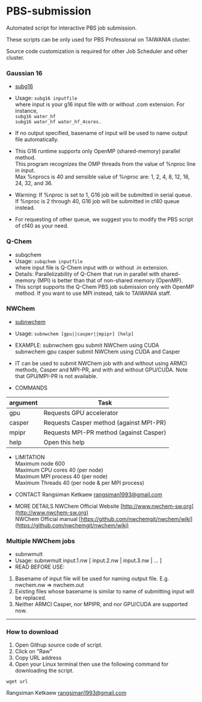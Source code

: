 # PBS-submission
Automated script for interactive PBS job submission.

These scripts can be only used for PBS Professional on TAIWANIA cluster.

Source code customization is required for other Job Scheduler and other cluster.

### Gaussian 16
* [subg16](subg16) 
* Usage: `subg16 inputfile` <br />
where input is your g16 input file with or without .com extension. For instance,  <br />
`subg16 water_hf` <br />
`subg16 water_hf water_hf_4cores.`
* If no output specified, basename of input will be used to name output file automatically.

* This G16 runtime supports only OpenMP (shared-memory) parallel method.  <br />
  This program recognizes the OMP threads from the value of %nproc line in input.  <br />
  Max %nprocs is 40 and sensible value of %nproc are: 1, 2, 4, 8, 12, 16, 24, 32, and 36.

* Warning: If %nproc is set to 1, G16 job will be submitted in serial queue.  <br />
           If %nproc is 2 through 40, G16 job will be submitted in cf40 queue instead.
* For requesting of other queue, we suggest you to modify the PBS script of cf40 as your need.


### Q-Chem
* subqchem
* Usage: `subqchem inputfile` <br />
where input file is Q-Chem input with or without .in extension.
* Details: Parallelizability of Q-Chem that run in parallel with shared-memory (MPI) is better than that of non-shared memory (OpenMP).
* This script supports the Q-Chem PBS job submission only with OpenMP method. If you want to use MPI instead, talk to TAIWANIA staff.

### NWChem 
* [subnwchem](subnwchem)
* Usage: `subnwchem [gpu||casper||mpipr] [help]`
* EXAMPLE: subnwchem gpu                submit NWChem using CUDA  <br />
           subnwchem gpu casper      submit NWChem using CUDA and Casper

* IT can be used to submit NWChem job with and without using ARMCI methods, Casper and MPI-PR, and with and without GPU/CUDA. Note that GPU/MPI-PR is not available.

* COMMANDS

| argument | Task |
| --- | --- |
| gpu      | Requests GPU accelerator | 
| casper   | Requests Casper method (against MPI-PR) |
| mpipr    | Requests MPI-PR method (against Casper) | 
| help     | Open this help |

* LIMITATION  <br />
   Maximum node          600  <br />
   Maximum CPU cores     40 (per node)  <br />
   Maximum MPI process   40 (per node)  <br />
   Maximum Threads       40 (per node & per MPI process) <br />

* CONTACT                 Rangsiman Ketkaew  rangsiman1993@gmail.com

* MORE DETAILS            NWChem Official Website  [http://www.nwchem-sw.org](http://www.nwchem-sw.org)  <br />
                         NWChem Official manual   [https://github.com/nwchemgit/nwchem/wiki](https://github.com/nwchemgit/nwchem/wiki)
                         
### Multiple NWChem jobs
* subnwmult
* Usage: subnwmult input.1.nw [ input.2.nw | input.3.nw | ... ]
* READ BEFORE USE: 
1. Basename of input file will be used for naming output file. E.g. nwchem.nw => nwchem.out
2. Existing files whose basename is similar to name of submitting input will be replaced.
3. Neither ARMCI Casper, nor MPIPR, and nor GPU/CUDA are supported now.

---

### How to download
1. Open Githup source code of script.
2. Click on "Raw"
3. Copy URL address
4. Open your Linux terminal then use the following command for downloading the script.
```
wget url
```

Rangsiman Ketkaew
rangsiman1993@gmail.com

